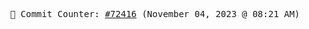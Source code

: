 <p align="center">
    <samp>
        📮 Commit Counter: <a href="https://github.com/Javascript-void0/Javascript-void0/commits/main">#72416</a> (November 04, 2023 @ 08:21 AM)
    </samp>
</p>